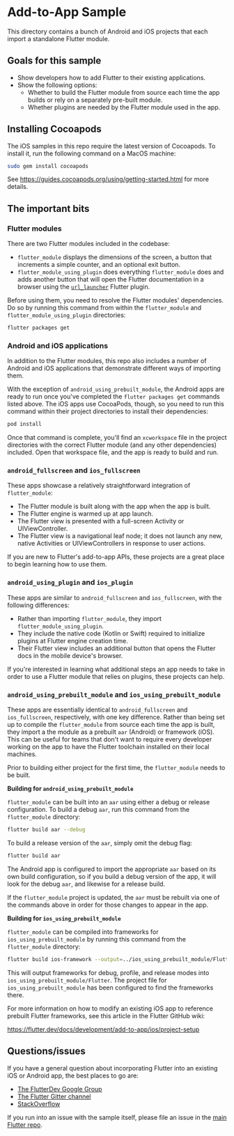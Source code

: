 # Add-to-App Sample

This directory contains a bunch of Android and iOS projects that each import a
standalone Flutter module.

## Goals for this sample

* Show developers how to add Flutter to their existing applications.
* Show the following options:
  - Whether to build the Flutter module from source each time the app builds or
    rely on a separately pre-built module.
  - Whether plugins are needed by the Flutter module used in the app.

## Installing Cocoapods

The iOS samples in this repo require the latest version of Cocoapods. To install
it, run the following command on a MacOS machine:

```bash
sudo gem install cocoapods
```

See https://guides.cocoapods.org/using/getting-started.html for more details.

## The important bits

### Flutter modules

There are two Flutter modules included in the codebase:

* `flutter_module` displays the dimensions of the screen, a button that
  increments a simple counter, and an optional exit button.
* `flutter_module_using_plugin` does everything `flutter_module` does and adds
  another button that will open the Flutter documentation in a browser using the
  [`url_launcher`](https://pub.dev/packages/url_launcher) Flutter plugin.

Before using them, you need to resolve the Flutter modules' dependencies. Do so
by running this command from within the `flutter_module` and
`flutter_module_using_plugin` directories:

```bash
flutter packages get
```

### Android and iOS applications

In addition to the Flutter modules, this repo also includes a number of
Android and iOS applications that demonstrate different ways of importing
them.

With the exception of `android_using_prebuilt_module`, the Android apps are
ready to run once you've completed the `flutter packages get` commands listed
above. The iOS apps use CocoaPods, though, so you need to run this command
within their project directories to install their dependencies:

```bash
pod install
```

Once that command is complete, you'll find an `xcworkspace` file in the project
directories with the correct Flutter module (and any other dependencies)
included. Open that workspace file, and the app is ready to build and run.

### `android_fullscreen` and `ios_fullscreen`

These apps showcase a relatively straightforward integration of
`flutter_module`:

* The Flutter module is built along with the app when the app is built.
* The Flutter engine is warmed up at app launch.
* The Flutter view is presented with a full-screen Activity or
  UIViewController.
* The Flutter view is a navigational leaf node; it does not launch any new,
  native Activities or UIViewControllers in response to user actions.

If you are new to Flutter's add-to-app APIs, these projects are a great place
to begin learning how to use them.

### `android_using_plugin` and `ios_plugin`

These apps are similar to `android_fullscreen` and `ios_fullscreen`, with the
following differences:

* Rather than importing `flutter_module`, they import
  `flutter_module_using_plugin`.
* They include the native code (Kotlin or Swift) required to initialize plugins
  at Flutter engine creation time.
* Their Flutter view includes an additional button that opens the Flutter docs
  in the mobile device's browser.

If you're interested in learning what additional steps an app needs to take in
order to use a Flutter module that relies on plugins, these projects can help.

### `android_using_prebuilt_module` and  `ios_using_prebuilt_module`

These apps are essentially identical to `android_fullscreen` and
`ios_fullscreen`, respectively, with one key difference. Rather than being set
up to compile the `flutter_module` from source each time the app is built, they
import a the module as a prebuilt `aar` (Android) or framework (iOS). This can
be useful for teams that don't want to require every developer working on the
app to have the Flutter toolchain installed on their local machines.

Prior to building either project for the first time, the `flutter_module` needs
to be built.

**Building for `android_using_prebuilt_module`**

`flutter_module` can be built into an `aar` using either a debug or release
configuration. To build a debug `aar`, run this command from the
`flutter_module` directory:

```bash
flutter build aar --debug
```

To build a release version of the `aar`, simply omit the debug flag:

```bash
flutter build aar
```

The Android app is configured to import the appropriate `aar` based on its own
build configuration, so if you build a debug version of the app, it will look
for the debug `aar`, and likewise for a release build.

If the `flutter_module` project is updated, the `aar` must be rebuilt via one of
the commands above in order for those changes to appear in the app.

**Building for `ios_using_prebuilt_module`**

`flutter_module` can be compiled into frameworks for `ios_using_prebuilt_module`
by running this command from the `flutter_module` directory:

```bash
flutter build ios-framework --output=../ios_using_prebuilt_module/Flutter
```

This will output frameworks for debug, profile, and release modes into
`ios_using_prebuilt_module/Flutter`. The project file for
`ios_using_prebuilt_module` has been configured to find the frameworks there.

For more information on how to modify an existing iOS app to reference prebuilt
Flutter frameworks, see this article in the Flutter GitHub wiki:

https://flutter.dev/docs/development/add-to-app/ios/project-setup

## Questions/issues

If you have a general question about incorporating Flutter into an existing
iOS or Android app, the best places to go are:

* [The FlutterDev Google Group](https://groups.google.com/forum/#!forum/flutter-dev)
* [The Flutter Gitter channel](https://gitter.im/flutter/flutter)
* [StackOverflow](https://stackoverflow.com/questions/tagged/flutter)

If you run into an issue with the sample itself, please file an issue
in the [main Flutter repo](https://github.com/flutter/flutter/issues).
